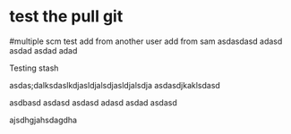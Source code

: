 # test the pull git
#multiple scm test 
add from another user
add from sam
asdasdasd
adasd
asdad
asdad
adad

Testing stash

asdas;dalksdaslkdjasldjalsdjasldjalsdja
asdasdjkaklsdasd

asdbasd
asdasd
asdasd
adasd
asdad
asdasd

ajsdhgjahsdagdha
